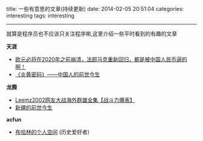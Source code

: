 title: 一些有意思的文章(持续更新)
date: 2014-02-05 20:51:04
categories: interesting
tags: interesting

---

<!--head-->

就算是程序员也不应该只关注程序嘛,这里介绍一些平时看到的有趣的文章

**天涯**

* [欧元必将在2020年之前崩溃，法郎马克重新回归，都是被中国人民币逼的啊！](http://bbs.tianya.cn/post-worldlook-376533-1.shtml)
* [《炎黄密码》——中国人的前世今生](http://bbs.tianya.cn/post-no05-270497-1.shtml)

**龙腾**

* [Leemz2002网友大战海外群雄全集【战斗力爆表】](http://www.ltaaa.com/bbs/thread-131803-1-1.html)
* [新疆的前世今生](http://www.ltaaa.com/bbs/thread-8170-1-1.html)

**acfun**

- [布哈林的个人空间](http://www.acfun.tv/u/350475.aspx#area=post-history) (历史爱好者)

<!--more-->

<!--body-->